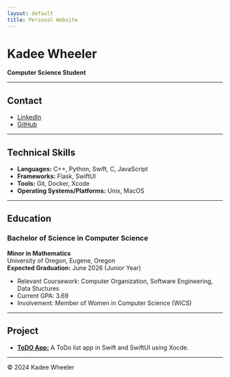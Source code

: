 ```yaml
---
layout: default
title: Personal Website
---
```


# Kadee Wheeler

**Computer Science Student**

---

## Contact

- [LinkedIn](https://www.linkedin.com/in/kadee-wheeler-661477271/)  
- [GitHub](https://github.com/kadeemay)  

---

## Technical Skills

- **Languages:** C++, Python, Swift, C, JavaScript   
- **Frameworks:** Flask, SwiftUI  
- **Tools:** Git, Docker, Xcode
- **Operating Systems/Platforms:** Unix, MacOS

---

## Education

### **Bachelor of Science in Computer Science**  
**Minor in Mathematics**  
University of Oregon, Eugene, Oregon  
**Expected Graduation:** June 2026 (Junior Year)

- Relevant Coursework: Computer Organization, Software Engineering, Data Stuctures  
- Current GPA: 3.69 
- Involvement: Member of Women in Computer Science (WiCS)


---

## Project

- [**ToDO App:**]([https://github.com/kadeewheeler/project2](https://github.com/kadeemay/ToDoList)) A ToDo list app in Swift and SwiftUI using Xocde.  

---


&copy; 2024 Kadee Wheeler
